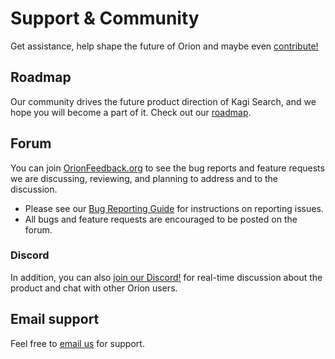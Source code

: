# Support & Community

Get assistance, help shape the future of Orion and maybe even [contribute!](./support-and-community/contribute.md)

## Roadmap

Our community drives the future product direction of Kagi Search, and we hope you will become a part of it.
Check out our [roadmap](https://orionfeedback.org/roadmap).

## Forum
You can join [OrionFeedback.org](https://orionfeedback.org/) to see the bug reports and feature requests we are discussing, reviewing, and planning to address
and to the discussion.

- Please see our [Bug Reporting Guide](bug-reporting.md) for instructions on reporting issues.
- All bugs and feature requests are encouraged to be posted on the forum.

### Discord

In addition, you can also [join our Discord!](discord-server.md) for real-time discussion about
the product and chat with other Orion users.

## Email support

Feel free to [email us](email-support.md) for support.

